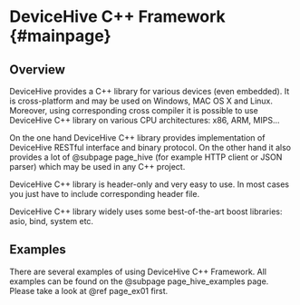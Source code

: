 DeviceHive C++ Framework {#mainpage}
=====================================

Overview
--------

DeviceHive provides a C++ library for various devices (even embedded).
It is cross-platform and may be used on Windows, MAC OS X and Linux.
Moreover, using corresponding cross compiler it is possible to use
DeviceHive C++ library on various CPU architectures: x86, ARM, MIPS...

On the one hand DeviceHive C++ library provides implementation of DeviceHive
RESTful interface and binary protocol. On the other hand it also provides
a lot of @subpage page_hive (for example HTTP client or JSON parser)
which may be used in any C++ project.

DeviceHive C++ library is header-only and very easy to use.
In most cases you just have to include corresponding header file.

DeviceHive C++ library widely uses some best-of-the-art boost libraries: asio, bind, system etc.


Examples
--------

There are several examples of using DeviceHive C++ Framework.
All examples can be found on the @subpage page_hive_examples page.
Please take a look at @ref page_ex01 first.

